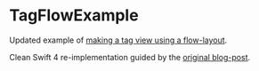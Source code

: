 # TagFlowExample
Updated example of [making a tag view using a flow-layout](https://github.com/luceefer/TagFlowExample).

Clean Swift 4 re-implementation guided by the [original blog-post](https://codentrick.com/create-a-tag-flow-layout-with-uicollectionview/).
